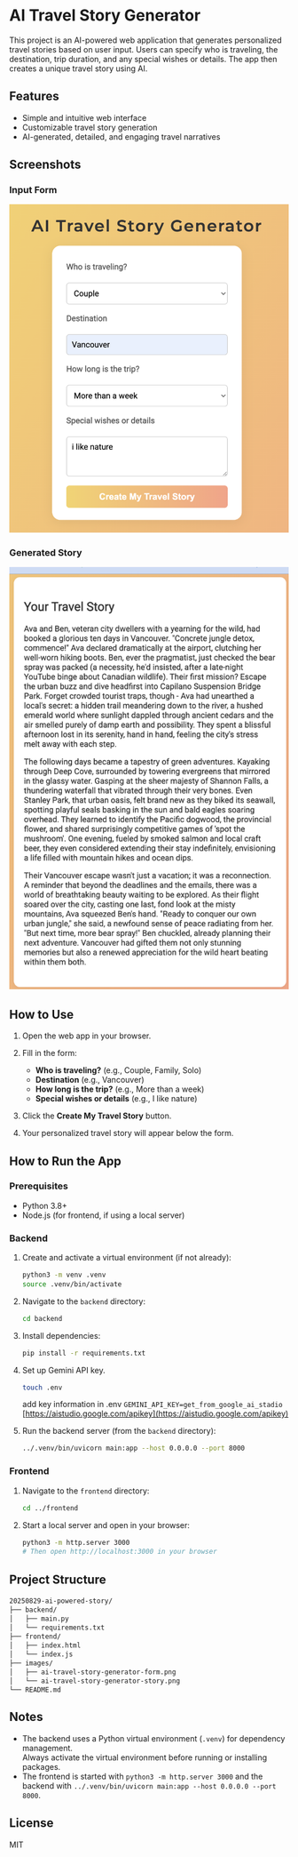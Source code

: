 # AI Travel Story Generator

This project is an AI-powered web application that generates personalized travel stories based on user input. Users can specify who is traveling, the destination, trip duration, and any special wishes or details. The app then creates a unique travel story using AI.

## Features

- Simple and intuitive web interface
- Customizable travel story generation
- AI-generated, detailed, and engaging travel narratives

## Screenshots

### Input Form

![Input Form](./images/ai-travel-story-generator-form.png)

### Generated Story

![Generated Story](./images/ai-travel-story-generator-story.png)

## How to Use

1. Open the web app in your browser.

2. Fill in the form:
	- **Who is traveling?** (e.g., Couple, Family, Solo)
	- **Destination** (e.g., Vancouver)
	- **How long is the trip?** (e.g., More than a week)
	- **Special wishes or details** (e.g., I like nature)

3. Click the **Create My Travel Story** button.

4. Your personalized travel story will appear below the form.

## How to Run the App

### Prerequisites

- Python 3.8+
- Node.js (for frontend, if using a local server)

### Backend

1. Create and activate a virtual environment (if not already):

	```sh
	python3 -m venv .venv
	source .venv/bin/activate
	```

2. Navigate to the `backend` directory:

	```sh
	cd backend
	```

3. Install dependencies:

	```sh
	pip install -r requirements.txt
	```

4. Set up Gemini API key.
    ``` sh
    touch .env
    ```
    add key information in .env `GEMINI_API_KEY=get_from_google_ai_stadio`
    [https://aistudio.google.com/apikey](https://aistudio.google.com/apikey)

5. Run the backend server (from the `backend` directory):

	```sh
	../.venv/bin/uvicorn main:app --host 0.0.0.0 --port 8000
	```

### Frontend

1. Navigate to the `frontend` directory:

	```sh
	cd ../frontend
	```

2. Start a local server and open in your browser:

	```sh
	python3 -m http.server 3000
	# Then open http://localhost:3000 in your browser
	```

## Project Structure

```text
20250829-ai-powered-story/
├── backend/
│   ├── main.py
│   └── requirements.txt
├── frontend/
│   ├── index.html
│   └── index.js
├── images/
│   ├── ai-travel-story-generator-form.png
│   └── ai-travel-story-generator-story.png
└── README.md
```

## Notes

- The backend uses a Python virtual environment (`.venv`) for dependency management.  
	Always activate the virtual environment before running or installing packages.
- The frontend is started with `python3 -m http.server 3000` and the backend with `../.venv/bin/uvicorn main:app --host 0.0.0.0 --port 8000`.

## License

MIT
